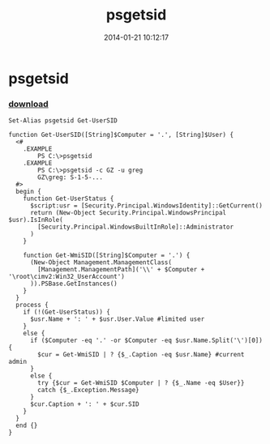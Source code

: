 ﻿---
pid:            4822
poster:         greg zakharov
title:          psgetsid
date:           2014-01-21 10:12:17
format:         posh
parent:         0
parent:         0

---

# psgetsid

### [download](4822.ps1)



```posh
Set-Alias psgetsid Get-UserSID

function Get-UserSID([String]$Computer = '.', [String]$User) {
  <#
    .EXAMPLE
        PS C:\>psgetsid
    .EXAMPLE
        PS C:\>psgetsid -c GZ -u greg
        GZ\greg: S-1-5-...
  #>
  begin {
    function Get-UserStatus {
      $script:usr = [Security.Principal.WindowsIdentity]::GetCurrent()
      return (New-Object Security.Principal.WindowsPrincipal $usr).IsInRole(
        [Security.Principal.WindowsBuiltInRole]::Administrator
      )
    }
    
    function Get-WmiSID([String]$Computer = '.') {
      (New-Object Management.ManagementClass(
        [Management.ManagementPath]('\\' + $Computer + '\root\cimv2:Win32_UserAccount')
      )).PSBase.GetInstances()
    }
  }
  process {
    if (!(Get-UserStatus)) {
      $usr.Name + ': ' + $usr.User.Value #limited user
    }
    else {
      if ($Computer -eq '.' -or $Computer -eq $usr.Name.Split('\')[0]) {
        $cur = Get-WmiSID | ? {$_.Caption -eq $usr.Name} #current admin
      }
      else {
        try {$cur = Get-WmiSID $Computer | ? {$_.Name -eq $User}}
        catch {$_.Exception.Message}
      }
      $cur.Caption + ': ' + $cur.SID
    }
  }
  end {}
}
```
